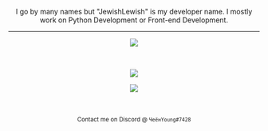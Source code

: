 <p align="center">
I go by many names but "JewishLewish" is my developer name. I mostly work on Python Development or Front-end Development. 
</p>

<hr />

<p align="center">
  <a href="https://skillicons.dev">
    <img src="https://skillicons.dev/icons?i=python,java,js,html,css,figma,nim,go,c,bash,cs" />
    <br />
  </a>
</p>
<br />
<p align="center">
    <img src="https://github-readme-stats.vercel.app/api?username=jewishlewish&show_icons=true&bg_color=000000&title_color=FFFFFF&text_color=adb5bd&icon_color=D6D6D6" />
</p>
<p align="center">
    <img src="https://github-readme-stats.vercel.app/api/top-langs/?username=jewishlewish&layout=compact&langs_count=8&card_width=445&true&bg_color=000000&title_color=FFFFFF&text_color=adb5bd&icon_color=D6D6D6" />
</p>

<div align=center><br /><br /><sub>Contact me on Discord @ <code>ЧеёнYoung#7428</code></sub></div>
